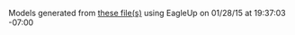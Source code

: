 Models generated from [these file(s)](https://raw.github.com/sparkfun/WS2812_Breakout/637214bce9557bb25c06184c2c5f7b21d3bed591/Hardware/ws2812-Breakout.brd) using EagleUp on 01/28/15 at 19:37:03 -07:00
